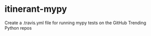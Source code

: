 # itinerant-mypy
Create a .travis.yml file for running mypy tests on the GitHub Trending Python repos
